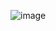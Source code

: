 ![image](https://github.com/florestleaks/airflow/assets/139988984/a2e9475e-30ff-4290-946b-70319245dffe)
